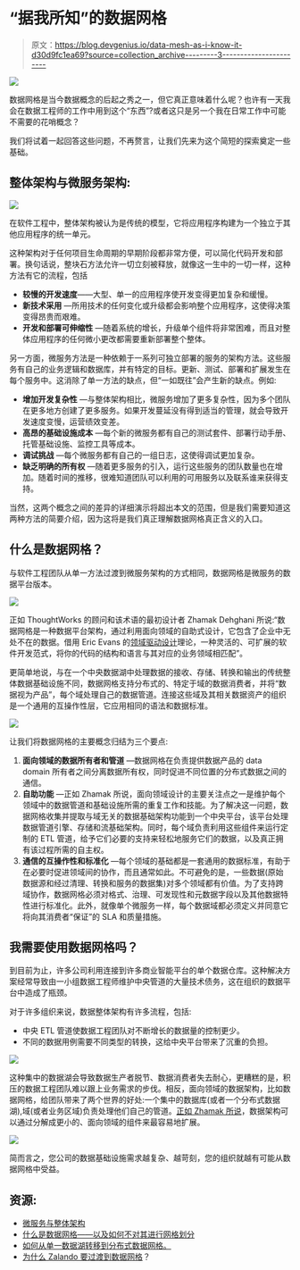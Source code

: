 # “据我所知”的数据网格

> 原文：<https://blog.devgenius.io/data-mesh-as-i-know-it-d30d9fc1ea69?source=collection_archive---------3----------------------->

![](img/ca9636e5edd858c245f15a0a43988037.png)

数据网格是当今数据概念的后起之秀之一，但它真正意味着什么呢？也许有一天我会在数据工程师的工作中用到这个“东西”?或者这只是另一个我在日常工作中可能不需要的花哨概念？

我们将试着一起回答这些问题，不再赘言，让我们先来为这个简短的探索奠定一些基础。

## **整体架构与微服务架构:**

![](img/d1373026281dba0026ee250a39a4de3c.png)

在软件工程中，整体架构被认为是传统的模型，它将应用程序构建为一个独立于其他应用程序的统一单元。

这种架构对于任何项目生命周期的早期阶段都非常方便，可以简化代码开发和部署。换句话说，整块石方法允许一切立刻被释放，就像这一生中的一切一样，这种方法有它的流程，包括

*   **较慢的开发速度**——大型、单一的应用程序使开发变得更加复杂和缓慢。
*   **新技术采用** —所用技术的任何变化或升级都会影响整个应用程序，这使得决策变得昂贵而艰难。
*   **开发和部署可伸缩性** —随着系统的增长，升级单个组件将非常困难，而且对整体应用程序的任何微小更改都需要重新部署整个整体。

另一方面，微服务方法是一种依赖于一系列可独立部署的服务的架构方法。这些服务有自己的业务逻辑和数据库，并有特定的目标。更新、测试、部署和扩展发生在每个服务中。这消除了单一方法的缺点，但“一如既往”会产生新的缺点。例如:

*   **增加开发复杂性** —与整体架构相比，微服务增加了更多复杂性，因为多个团队在更多地方创建了更多服务。如果开发蔓延没有得到适当的管理，就会导致开发速度变慢，运营绩效变差。
*   **高昂的基础设施成本** —每个新的微服务都有自己的测试套件、部署行动手册、托管基础设施、监控工具等成本。
*   **调试挑战** —每个微服务都有自己的一组日志，这使得调试更加复杂。
*   **缺乏明确的所有权** —随着更多服务的引入，运行这些服务的团队数量也在增加。随着时间的推移，很难知道团队可以利用的可用服务以及联系谁来获得支持。

当然，这两个概念之间的差异的详细演示将超出本文的范围，但是我们需要知道这两种方法的简要介绍，因为这将是我们真正理解数据网格真正含义的入口。

## **什么是数据网格？**

与软件工程团队从单一方法过渡到微服务架构的方式相同，数据网格是微服务的数据平台版本。

![](img/e305aa32fff264554ce211923200a0a4.png)

正如 ThoughtWorks 的顾问和该术语的最初设计者 Zhamak Dehghani 所说:“数据网格是一种数据平台架构，通过利用面向领域的自助式设计，它包含了企业中无处不在的数据。借用 Eric Evans 的[领域驱动设计](https://www.domainlanguage.com/ddd/)理论，一种灵活的、可扩展的软件开发范式，将你的代码的结构和语言与其对应的业务领域相匹配”。

更简单地说，与在一个中央数据湖中处理数据的接收、存储、转换和输出的传统整体数据基础设施不同，数据网格支持分布式的、特定于域的数据消费者，并将“数据视为产品”，每个域处理自己的数据管道。连接这些域及其相关数据资产的组织是一个通用的互操作性层，它应用相同的语法和数据标准。

![](img/56abcd7696ad13230d5ba97db7190251.png)

让我们将数据网格的主要概念归结为三个要点:

1.  **面向领域的数据所有者和管道** —数据网格在负责提供数据产品的 data domain 所有者之间分离数据所有权，同时促进不同位置的分布式数据之间的通信。
2.  **自助功能** —正如 Zhamak 所说，面向领域设计的主要关注点之一是维护每个领域中的数据管道和基础设施所需的重复工作和技能。为了解决这一问题，数据网格收集并提取与域无关的数据基础架构功能到一个中央平台，该平台处理数据管道引擎、存储和流基础架构。同时，每个域负责利用这些组件来运行定制的 ETL 管道，给予它们必要的支持来轻松地服务它们的数据，以及真正拥有该过程所需的自主权。
3.  **通信的互操作性和标准化** —每个领域的基础都是一套通用的数据标准，有助于在必要时促进领域间的协作，而且通常如此。不可避免的是，一些数据(原始数据源和经过清理、转换和服务的数据集)对多个领域都有价值。为了支持跨域协作，数据网格必须对格式、治理、可发现性和元数据字段以及其他数据特性进行标准化。此外，就像单个微服务一样，每个数据域都必须定义并同意它将向其消费者“保证”的 SLA 和质量措施。

## **我需要使用数据网格吗？**

到目前为止，许多公司利用连接到许多商业智能平台的单个数据仓库。这种解决方案经常导致由一小组数据工程师维护中央管道的大量技术债务，这在组织的数据平台中造成了瓶颈。

对于许多组织来说，数据整体架构有许多流程，包括:

*   中央 ETL 管道使数据工程团队对不断增长的数据量的控制更少。
*   不同的数据用例需要不同类型的转换，这给中央平台带来了沉重的负担。

![](img/0cf8f86a7173e0da8564bafdb9ba3ed9.png)

这种集中的数据湖会导致数据生产者脱节、数据消费者失去耐心，更糟糕的是，积压的数据工程团队难以跟上业务需求的步伐。相反，面向领域的数据架构，比如数据网格，给团队带来了两个世界的好处:一个集中的数据库(或者一个分布式数据湖),域(或者业务区域)负责处理他们自己的管道。[正如 Zhamak 所说](https://martinfowler.com/articles/data-monolith-to-mesh.html#DomainDataAsAProduct)，数据架构可以通过分解成更小的、面向领域的组件来最容易地扩展。

![](img/c3da4484d8302661cca97fbd2447184a.png)

简而言之，您公司的数据基础设施需求越复杂、越苛刻，您的组织就越有可能从数据网格中受益。

## **资源:**

*   [微服务与整体架构](https://www.atlassian.com/microservices/microservices-architecture/microservices-vs-monolith)
*   [什么是数据网格——以及如何不对其进行网格划分](https://www.montecarlodata.com/blog-what-is-a-data-mesh-and-how-not-to-mesh-it-up/)
*   [如何从单一数据湖转移到分布式数据网格。](https://martinfowler.com/articles/data-monolith-to-mesh.html)
*   [为什么 Zalando 要过渡到数据网格](https://databricks.com/session_na20/data-mesh-in-practice-how-europes-leading-online-platform-for-fashion-goes-beyond-the-data-lake)？